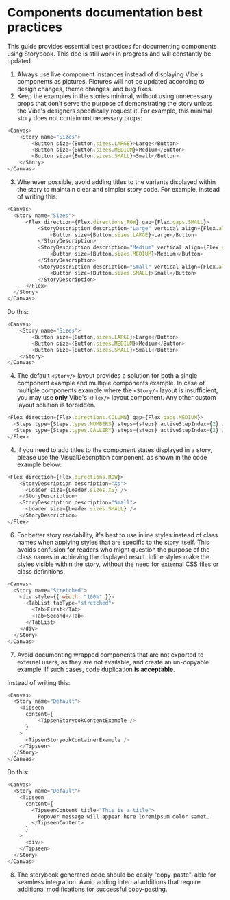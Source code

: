 # Components documentation best practices
This guide provides essential best practices for documenting components using Storybook. 
This doc is still work in progress and will constantly be updated.

1. Always use live component instances instead of displaying Vibe's components as pictures. Pictures will not be updated according to design changes, theme changes, and bug fixes.
2. Keep the examples in the stories minimal, without using unnecessary props that don't serve the purpose of demonstrating the story unless the Vibe's designers specifically request it.  For example, this minimal story does not contain not necessary props:
```js
<Canvas>
    <Story name="Sizes">
        <Button size={Button.sizes.LARGE}>Large</Button>
        <Button size={Button.sizes.MEDIUM}>Medium</Button>
        <Button size={Button.sizes.SMALL}>Small</Button>
    </Story>
</Canvas>
```

3. Whenever possible, avoid adding titles to the variants displayed within the story to maintain clear and simpler story code. For example, instead of writing this:
```js
<Canvas>
  <Story name="Sizes">
      <Flex direction={Flex.directions.ROW} gap={Flex.gaps.SMALL}>
          <StoryDescription description="Large" vertical align={Flex.align.START}>
              <Button size={Button.sizes.LARGE}>Large</Button>
          </StoryDescription>
          <StoryDescription description="Medium" vertical align={Flex.align.START}>
              <Button size={Button.sizes.MEDIUM}>Medium</Button>
          </StoryDescription>
          <StoryDescription description="Small" vertical align={Flex.align.START}>
              <Button size={Button.sizes.SMALL}>Small</Button>
          </StoryDescription>
      </Flex>
  </Story>
</Canvas>
```
Do this:
```js
<Canvas>
    <Story name="Sizes">
        <Button size={Button.sizes.LARGE}>Large</Button>
        <Button size={Button.sizes.MEDIUM}>Medium</Button>
        <Button size={Button.sizes.SMALL}>Small</Button>
    </Story>
</Canvas>
```

4. The default `<Story/>` layout provides a solution for both a single component example and multiple components example. In case of multiple components example where the `<Story/>` layout is insufficient, you may use **only** Vibe's `<Flex/>` layout component. Any other custom layout solution is forbidden. 
```js
<Flex direction={Flex.directions.COLUMN} gap={Flex.gaps.MEDIUM}>
  <Steps type={Steps.types.NUMBERS} steps={steps} activeStepIndex={2} />
  <Steps type={Steps.types.GALLERY} steps={steps} activeStepIndex={2} />
</Flex>
```

4. If you need to add titles to the component states displayed in a story, please use the VisualDescription component, as shown in the code example below:
```js
<Flex direction={Flex.directions.ROW}>
    <StoryDescription description="Xs">
      <Loader size={Loader.sizes.XS} />
    </StoryDescription>
    <StoryDescription description="Small">
      <Loader size={Loader.sizes.SMALL} />
    </StoryDescription>
</Flex>
```
6. For better story readability, it's best to use inline styles instead of class names when applying styles that are specific to the story itself. This avoids confusion for readers who might question the purpose of the class names in achieving the displayed result. Inline styles make the styles visible within the story, without the need for external CSS files or class definitions.
```js
<Canvas>
  <Story name="Stretched">
    <div style={{ width: "100%" }}>
      <TabList tabType="stretched">
        <Tab>First</Tab>
        <Tab>Second</Tab>
      </TabList>
    </div>
  </Story>
</Canvas>
```
7. Avoid documenting wrapped components that are not exported to external users, as they are not available, and create an un-copyable example. If such cases, code duplication **is acceptable**. 

Instead of writing this:
```js
<Canvas>
  <Story name="Default">
    <Tipseen
      content={
          <TipsenStoryookContentExample />
      }
    >
      <TipsenStoryookContainerExample />
    </Tipseen>
  </Story>
</Canvas>
```

Do this:
```js
<Canvas>
  <Story name="Default">
    <Tipseen
      content={
        <TipseenContent title="This is a title">
          Popover message will appear here loremipsum dolor samet…
        </TipseenContent>
      }
    >
      <div/>
    </Tipseen>
  </Story>
</Canvas>
```

8. The storybook generated code should be easily "copy-paste"-able for seamless integration. Avoid adding internal additions that require additional modifications for successful copy-pasting.
